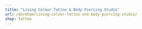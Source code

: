 ```yaml
---
title: "Living Colour Tattoo & Body Piercing Studio"
url: /dereham/living-colour-tattoo-und-body-piercing-studio/
shop: Tattoo
---
```

